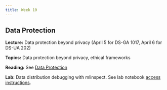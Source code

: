 ```yaml
---
title: Week 10
---
```


## Data Protection

**Lecture:** Data protection beyond privacy (April 5 for DS-GA 1017, April 6 for DS-UA 202)

**Topics:** Data protection beyond privacy, ethical frameworks

**Reading:** See [Data Protection](../../../assets/data_protection_reader.pdf)

**Lab:** Data distribution debugging with mlinspect. See lab notebook [access instructions](../../../assets/lab_10_access_instructions.pdf).
